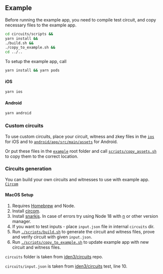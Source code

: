 
## Example

Before running the example app, you need to compile test circuit, and copy necessary files to the example app.
```bash
cd circuits/scripts &&
yarn install &&
./build.sh &&
./copy_to_example.sh &&
cd ../..
```

To setup the example app, call
```bash
yarn install && yarn pods
```

#### iOS

```bash
yarn ios
```

#### Android

```bash
yarn android
```

### Custom circuits

To use custom circuits, place your circuit, witness and zkey files in the [`ios`](./ios) for iOS and to [`android/app/src/main/assets`](./android/app/src/main/assets) for Android.

Or put these files in the [`example`](.) root folder and call [`scripts/copy_assets.sh`](./scripts/copy_assets.sh) to copy them to the correct location.

### Circuits generation

You can build your own circuits and witnesses to use with example app. [`Circom`](https://docs.circom.io)

#### MacOS Setup

1. Requires [Homebrew](https://brew.sh/) and Node.
2. Install [circom](https://github.com/iden3/circom).
3. Install [snarkjs](https://github.com/iden3/snarkjs). In case of errors try using Node 18 with [n](https://www.npmjs.com/package/n/v/5.0.1) or other version manager.
  1. If you want to test inputs - place `input.json` file in internal `circuits` dir.
4. Run [`./scripts/build.sh`](./scripts/build.sh) to generate the circuit and witness files, prove and verify circuit with given `input.json`.
5. Run [`./scripts/copy_to_example.sh`](./scripts/copy_to_example.sh) to update example app with new circuit and witness files.

`circuits` folder is taken from [iden3/circuits](https://github.com/iden3/circuits/blob/master/test/circuits/authV2Test.circom) repo.

`circuits/input.json` is taken from [iden3/circuits](https://github.com/iden3/circuits/blob/master/test/auth/authV2.test.ts) test, line 10.

